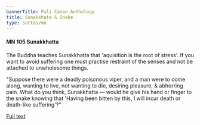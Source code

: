 ```yaml
---
bannerTitle: Pali Canon Anthology
title: Sunakkhata & Snake
type: suttas/mn
---
```


#### MN 105 Sunakkhatta

The Buddha teaches Sunakkhatta that 'aquisition is the root of stress'. If you
want to avoid suffering one must practise restraint of the senses and not be
attached to unwholesome things.

"Suppose there were a deadly poisonous viper, and a man were to come along,
wanting to live, not wanting to die, desiring pleasure, & abhorring pain. What
do you think, Sunakkhatta — would he give his hand or finger to the snake
knowing that 'Having been bitten by this, I will incur death or death-like
suffering'?"

[Full text](https://www.dhammatalks.org/suttas/MN/MN105.html)
